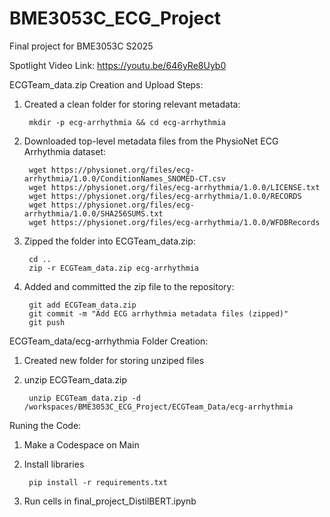 # BME3053C_ECG_Project
Final project for BME3053C S2025

Spotlight Video Link: https://youtu.be/646yRe8Uyb0

ECGTeam_data.zip Creation and Upload Steps:
1. Created a clean folder for storing relevant metadata: 
        
        mkdir -p ecg-arrhythmia && cd ecg-arrhythmia
2. Downloaded top-level metadata files from the PhysioNet ECG Arrhythmia dataset: 

        wget https://physionet.org/files/ecg-arrhythmia/1.0.0/ConditionNames_SNOMED-CT.csv
        wget https://physionet.org/files/ecg-arrhythmia/1.0.0/LICENSE.txt
        wget https://physionet.org/files/ecg-arrhythmia/1.0.0/RECORDS
        wget https://physionet.org/files/ecg-arrhythmia/1.0.0/SHA256SUMS.txt
        wget https://physionet.org/files/ecg-arrhythmia/1.0.0/WFDBRecords
3. Zipped the folder into ECGTeam_data.zip:

        cd ..
        zip -r ECGTeam_data.zip ecg-arrhythmia
4. Added and committed the zip file to the repository: 
        
        git add ECGTeam_data.zip
        git commit -m "Add ECG arrhythmia metadata files (zipped)"
        git push

ECGTeam_data/ecg-arrhythmia Folder Creation:
1. Created new folder for storing unziped files
2. unzip ECGTeam_data.zip

        unzip ECGTeam_data.zip -d /workspaces/BME3053C_ECG_Project/ECGTeam_Data/ecg-arrhythmia

Runing the Code:
1. Make a Codespace on Main
2. Install libraries

        pip install -r requirements.txt
3. Run cells in final_project_DistilBERT.ipynb
